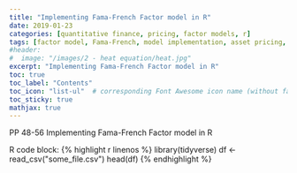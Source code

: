 ```yaml
---
title: "Implementing Fama-French Factor model in R"
date: 2019-01-23
categories: [quantitative finance, pricing, factor models, r]
tags: [factor model, Fama-French, model implementation, asset pricing, R, statistics]
#header:
#  image: "/images/2 - heat equation/heat.jpg"
excerpt: "Implementing Fama-French Factor model in R"
toc: true
toc_label: "Contents"
toc_icon: "list-ul"  # corresponding Font Awesome icon name (without fa prefix
toc_sticky: true
mathjax: true
---
```

PP 48-56 Implementing Fama-French Factor model in R

R code block:
{% highlight r linenos %}
library(tidyverse)
df <- read_csv("some_file.csv")
head(df)
{% endhighlight %}
